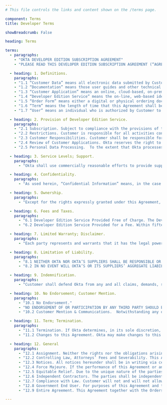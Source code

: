 ```yaml
---
# This file controls the links and content shown on the /terms page.

component: Terms
title: Developer Terms

showBreadcrumb: False

heading: Terms

terms:
  - paragraphs:
    - "OKTA DEVELOPER EDITION SUBSCRIPTION AGREEMENT"
    - "PLEASE READ THIS DEVELOPER EDITION SUBSCRIPTION AGREEMENT (“AGREEMENT”) CAREFULLY BEFORE USING THE DEVELOPER EDITION SERVICE OFFERED BY OKTA, INC. (“OKTA”). THE TERMS OF THIS AGREEMENT GOVERN YOUR USE OF OKTA’S DEVELOPER EDITION SERVICE. IF YOU DO NOT AGREE TO THESE TERMS, DO NOT USE OKTA’S DEVELOPER EDITION SERVICE. BY ACCEPTING THESE TERMS BELOW, BY USING OKTA’S DEVELOPER EDITION SERVICE IN ANY MANNER, OR BY AGREEING TO AN ORDER FORM, YOU AND THE ENTITY YOU REPRESENT (“CUSTOMER”) AGREE THAT YOU HAVE READ AND AGREE TO BE BOUND BY THE TERMS AND CONDITIONS OF THIS AGREEMENT TO THE EXCLUSION OF ALL OTHER TERMS. IF YOU DO NOT HAVE SUCH AUTHORITY, OR IF YOU DO NOT AGREE WITH THESE TERMS AND CONDITIONS, YOU MUST NOT ACCEPT THIS AGREEMENT AND MAY NOT USE THE DEVELOPER EDITION SERVICE."

  - heading: 1. Definitions.
    paragraphs:
    - "1.1 “Customer Data” means all electronic data submitted by Customer and Customer’s Users to the Developer Edition Service."
    - "1.2 “Documentation” means those user guides and other technical reference documentation for the Developer Edition Service that Okta makes available to the Okta developer community as updated by Okta from time to time."
    - "1.3 “Customer Application” means an online, cloud-based, on-premise, or mobile application that interoperates with the Developer Edition Service and adds significant new and distinct functionality to the Developer Edition Service. Customer Application shall not be an offering that competes with or replaces the features or functionality of the Developer Edition Service."
    - "1.4 “Developer Edition Service” means the on-line, web-based identity and access management services provided by Okta that Okta designates as developer edition version, and any related materials provided by Okta for Customer’s use as part of the Developer Edition Service, as described in the applicable Documentation. The Developer Edition Service may be made available either at no cost, or for certain fees, as set forth in this Agreement and any applicable Order Form."
    - "1.5 “Order Form” means either a digital or physical ordering document that specifies the applicable Developer Edition Service purchased by Customer under this Agreement that. Unless otherwise set forth in the Order Form, each Order Form’s term shall be 30 days, and each Order Form shall auto-renew unless either party provides written or electronic notification of its intent not to renew."
    - "1.6 “Term” means the length of time that this Agreement shall be in effect, whereby it shall commence on the earlier of (i) the date that Customer accepts these terms or (ii) the date Customer first uses the Developer Edition Service, and shall continue until all User subscriptions granted in accordance with this Agreement have expired or been terminated."
    - "1.7 “User” means an individual who is authorized by Customer to use the Developer Edition Service, and who has been supplied a user identification and password by Customer or by Okta at Customer’s request. “Development Users” are Users who are employees or contractors of Customer who are engaged in development, testing or support of the Customer Application on Customer’s behalf. “End Users” are Users who are employees, consultants, contractors, or agents of Customer’s end customers that have each obtained authorization to use the Customer Application and the Developer Edition Service from Customer for internal production (i.e., non-development) use. All Users shall be bound by obligations and restrictions consistent with, and no less protective of Okta than those set forth in, this Agreement."

  - heading: 2. Provision of Developer Edition Service.
    paragraphs:
    - "2.1 Subscription. Subject to compliance with the provisions of this Agreement and any applicable Order Form, Okta grants to Customer a limited, non-sublicensable, non-exclusive, non-transferable right during the Term (defined in Section 11) (a) to allow its Development Users to access and use the Developer Edition Service in accordance with the Documentation supplied by Okta for the purpose of developing an integration between the Customer Application(s) and the Developer Edition Service, and for testing and supporting such integration; and (b) to provision subscriptions to the Developer Edition Service to End Users for use solely in combination with and as integrated with, the Customer Application(s) and solely for such End Users’ internal business purposes. Customer’s rights in the Developer Edition Service will be limited to those expressly granted in this Section 2, and Okta reserves all other rights, title, and interest therein."
    - "2.2 Restrictions. Customer is responsible for all activities conducted under its and its Users’ logins to access the Developer Edition Service. The following limitations apply to the provisioning rights described in Section 2.1(a): (a) Customer may not appoint downstream provisioning agents or otherwise transfer, sublicense or delegate its rights or obligations hereunder without Okta’s prior written consent; (b) Customer shall comply with all applicable laws in its provisioning and other activities hereunder; (c) Customer may not make any representations or warranties regarding the functionality or performance of the Developer Edition Service other than in accordance with this Agreement; and (d) Customer shall ensure that each customer to which it makes available the Developer Edition Service has entered into a binding and enforceable written agreement governing its use of the Developer Edition Service that is at least as protective of Okta and the Developer Edition Service as those set forth in this Agreement. Customer shall, and shall ensure that its Users shall, use the Developer Edition Service in compliance with applicable law and shall not: (i) copy, rent, sell, lease, distribute, pledge, assign, or otherwise transfer, or encumber rights to the Developer Edition Service, or any part thereof, or use them for the benefit of any third party, or make the Developer Edition Service available to any person or entity other than its Users; (ii) send or store infringing, unlawful or tortious material, or send or store material in violation of third-party privacy or confidentiality rights; (iii) abuse or attack the Developer Edition Service or any of Okta’s systems, intentionally or unintentionally, including, but not limited to sending or storing viruses, worms, time bombs, Trojan horses and other harmful or malicious code, files, scripts, agents or programs; (iv) attempt to gain unauthorized access to, or disrupt the integrity or performance of, the Developer Edition Service or the data contained therein; (v) directly or indirectly modify, copy or create derivative works based on the Developer Edition Service, or any portion thereof; (vi) access the Developer Edition Service or the Documentation for the purpose of building a competitive product or service or copying its features or user interface; (vii) monitor the availability, performance or functionality of the Developer Edition Service or use the Developer Edition Service for purposes of product evaluation, benchmarking or other comparative analysis without Okta’s prior written consent; (viii) permit access to the Developer Edition Service by a competitor of Okta; (ix) directly or indirectly delete, alter, obscure, add to or fail to reproduce in and on the Developer Edition Service the name of Okta and any copyright or other notices appearing in or on the Developer Edition Service or which may be required by Okta at any time; (x) use the Developer Edition Service in any way that may subject the Developer Edition Service to any obligations under any open source software license; or (xi) use any features or functionality that are not expressly made available as part of the Developer Edition Service, even if other features are accessible or available to Customer."
    - "2.3 Customer Responsibilities. Customer shall be responsible for protecting the privacy and legal rights of the End Users of the Customer Application. Customer shall provide legally adequate privacy notices and data protection for its End Users. If End Users provide Customer with user names, passwords, or other login information or personal information, Customer shall provide notice to such End Users that the information will be made available to Okta. If Customer becomes aware of any violation of the terms of Section 2.2 by its User(s), Customer shall immediately terminate such User’s account access."
    - "2.4 Review of Customer Applications. Okta reserves the right to review Customer Applications that Customer has made or intends to make commercially available upon written request from Okta to Customer, and Customer will provide Okta with reasonable access to the Customer Application for such purposes within a reasonable time following such written request."
    - "2.5 Personal Data Processing.  To the extent that Okta processes any Personal Data (as defined in the DPA) contained in Customer Data, on Customer’s behalf, in the provision of the Service, the terms of the data processing addendum at <a href='https://www.okta.com/trustandcompliance'>https://www.okta.com/trustandcompliance</a> (“DPA”) as may be updated by Okta if required by applicable law, which are hereby incorporated by reference, shall apply and the parties agree to comply with such terms. For the purposes of the Standard Contractual Clauses attached to the DPA, when and as applicable, Customer is the data exporter, and Customer's signing of this Agreement, and a signing of an Order Form, shall be treated as signing of the Standard Contractual Clauses and their Appendices."

  - heading: 3. Service Levels; Support.
    paragraphs:
      - "Okta shall use commercially reasonable efforts to provide support for the Developer Edition Service to Customer’s Development Users during the Term, and provide Customer with continued availability of the Developer Edition Service. For both “Starter Developer” and “Advanced Developer” services, Okta shall provide support via both email and its online forums, and any other mechanism made available by Okta during the term. Okta shall have no obligation to provide support to Customer’s End Users."

  - heading: 4. Confidentiality.
    paragraphs:
      - "As used herein, “Confidential Information” means, in the case of information disclosed by Okta to Customer, the Developer Edition Service, Documentation and any information disclosed in connection with provision of assistance regarding Customer’s use of the Developer Edition Service, and in the case of information disclosed by Customer to Okta, the Customer Data. The party receiving Confidential Information (the “Receiving Party”) shall not disclose or use any Confidential Information of the party disclosing Confidential Information (the “Disclosing Party”) for any purpose outside the scope of this Agreement, except with the Disclosing Party’s prior written permission. Okta may disclose Customer Data to third parties with which it contracts in order to provide the Developer Edition Service to Customer and otherwise perform its obligations under this Agreement. Each party agrees to protect the confidentiality of the Confidential Information of the other party in the same manner that it protects the confidentiality of its own proprietary and confidential information of like kind, but in no event shall either party exercise less than reasonable care in protecting such Confidential Information. If the Receiving Party is compelled by law to disclose Confidential Information of the Disclosing Party, it shall provide the Disclosing Party with prior notice of such compelled disclosure (to the extent legally permitted) and reasonable assistance. The confidentiality obligations set forth in this Section 4 do not apply to information that (i) is or becomes a part of the public domain through no act or omission of the Receiving Party; (ii) was in the Receiving Party’s lawful possession prior to the disclosure and had not been obtained either directly or indirectly from the Disclosing Party; (iii) is lawfully disclosed to the Receiving Party by a third party without restriction on disclosure; or (iv) is independently developed by the Receiving Party without the use of or reference to the Confidential Information of the Disclosing Party."

  - heading: 5. Ownership.
    paragraphs:
      - "Except for the rights expressly granted under this Agreement, as between Okta and Customer, all right, title and interest in and to the Customer Data is owned by Customer. Except for the rights expressly granted under this Agreement, Okta retains all right, title, and interest in and to the Developer Edition Service and all other products, works, and other intellectual property created, used, or provided by Okta for the purposes of this Agreement, and all modifications, improvements and derivative works of the same. Subject to the foregoing, Okta acquires no right, title or interest from Customer or its licensors under this Agreement in or to the Customer Application(s) or any program code created by Customer or by a third party for Customer. Okta shall have the right to host, copy, transmit, display, process and access the Customer Data solely as necessary for Okta to provide the Developer Edition Service in accordance with this Agreement. Okta shall have the right to use any data generated in connection with the Developer Edition Service (for example and without limitation, types of web applications utilized), provided, however, in the event Okta provides such data to third parties, it shall be anonymized and presented in the aggregate so that it cannot be linked specifically to Customer or its User. The foregoing shall not limit in any way Okta’s confidentiality obligations pursuant to Section 4 above. Customer shall, and hereby does, grant Okta a royalty-free, fully paid-up, worldwide, transferable, sublicensable, irrevocable, perpetual license to use, copy, modify, or distribute, including by incorporating into the Developer Edition Service, any suggestions, enhancement requests, recommendations or other feedback provided by Customer or its Users relating to the operation of the Developer Edition Service (collectively “Feedback”). Okta shall have no obligation to incorporate any Feedback into the Developer Edition Service. Customer shall have no obligation to provide any Feedback."

  - heading: 6. Fees and Taxes.
    paragraphs:
      - "6.1 Developer Edition Service Provided Free of Charge. The Developer Edition Service is provided free of charge to Customer up to certain limits specified by Okta at <a href='https://developer.okta.com/pricing'>developer.okta.com/pricing</a> (for example and without limitation, total number of User logins and features offered). Any usage of the Developer Edition Service in excess of the limits specified by Okta (as measured by Okta based upon the Developer Edition Service log files) is subject to fees as set forth at <a href='https://developer.okta.com/pricing'>developer.okta.com/pricing</a> and Section 6.2 below. Okta reserves the right to change its pricing policies for the Developer Edition Service at any time in its sole discretion, including by discontinuing the availability of the Developer Edition Service. Okta will provide Customer with reasonable notice of any such changes."
      - "6.2 Developer Edition Service Provided for a Fee. Within fifteen (15) days of the date Customer’s usage of the Developer Edition Service first exceeds the limits specified by Okta for free use, Customer shall either cease using the Developer Edition Service or enter into an Order Form for purchase of subscriptions to the Developer Edition Service based upon Customer’s good faith estimate of anticipated usage of the Developer Edition Service by its Users. Such subscriptions shall renew automatically for additional periods of one (1) month each unless and until either party provides written notice of termination at least thirty (30) days in advance of the expiration date. Fees for use of the Developer Edition Service (“Fees”) will be invoiced in accordance with any invoicing schedule specified in the applicable Order Form(s). Customer shall pay all invoices within thirty (30) days of date of invoice. Customer agrees that the Developer Edition Service purchased hereunder is neither contingent on the delivery of any future functionality or features nor dependent on any oral or written public comments made by Okta regarding future functionality or features. All subscriptions purchased hereunder are non-cancellable and Fees paid and payable to Okta hereunder are nonrefundable. If Customer fails to pay any amounts due under this Agreement by the due date, Okta will have the right to charge interest at a rate equal to the lesser of one and one-half percent (1.5%) per month or the maximum rate permitted by applicable law until Customer pays all amounts due; provided that Okta will not exercise its right to charge interest if the applicable charges are under reasonable and good faith dispute and Customer is cooperating diligently to resolve the issue. Unless otherwise stated, Fees do not include any local, state, federal or foreign taxes, levies, duties or similar governmental assessments of any nature, including value-added, use or withholding taxes (collectively, “Taxes”). Customer is responsible for paying all Taxes associated with its purchases hereunder (excluding taxes based on Okta’s net income or property), even if such amounts are not listed in the applicable invoice."

  - heading: 7. Limited Warranty; Disclaimer.
    paragraphs:
      - "Each party represents and warrants that it has the legal power to enter into this Agreement. EXCEPT AS PROVIDED IN THE PRECEDING SENTENCE, THE DEVELOPER EDITION SERVICE IS PROVIDED “AS IS,” AND OKTA AND ITS SUPPLIERS HEREBY DISCLAIM ALL (AND HAVE NOT AUTHORIZED ANYONE TO MAKE ANY) WARRANTIES, REPRESENTATIONS, PROMISES, COVENANTS OR UNDERTAKINGS RELATING TO THE DEVELOPER EDITION SERVICE OR OTHER SUBJECT MATTER OF THIS AGREEMENT, EXPRESS OR IMPLIED, INCLUDING BUT NOT LIMITED TO ANY WARRANTIES OF NON-INFRINGEMENT OF THIRD PARTY RIGHTS, TITLE, MERCHANTABILITY AND FITNESS FOR A PARTICULAR PURPOSE. NEITHER OKTA NOR ITS SUPPLIERS MAKE ANY WARRANTY AS TO THE RESULTS THAT MAY BE OBTAINED FROM THE USE OF THE DEVELOPER EDITION SERVICE OR THAT THE DEVELOPER EDITION SERVICE WILL BE ERROR-FREE OR AVAILABLE AT ANY GIVEN TIME."

  - heading: 8. Limitation of Liability.
    paragraphs:
      - "8.1 NEITHER OKTA NOR OKTA’S SUPPLIERS SHALL BE RESPONSIBLE OR LIABLE WITH RESPECT TO ANY SUBJECT MATTER OF THIS AGREEMENT OR TERMS AND CONDITIONS RELATED THERETO UNDER ANY CONTRACT, NEGLIGENCE, STRICT LIABILITY OR OTHER THEORY (A) FOR ERROR OR INTERRUPTION OF USE, LOSS OR INACCURACY OR CORRUPTION OF DATA, INCLUDING CUSTOMER DATA (B) FOR COST OF PROCUREMENT OF SUBSTITUTE GOODS, SERVICES, RIGHTS, OR TECHNOLOGY, (C) FOR ANY LOST PROFITS OR REVENUES, OR FOR ANY INDIRECT, SPECIAL, INCIDENTAL, CONSEQUENTIAL OR PUNITIVE DAMAGES, WHETHER OR NOT THE PARTY HAS BEEN ADVISED OF THE POSSIBILITY OF SUCH DAMAGE. THE FOREGOING DISCLAIMER SHALL NOT APPLY TO THE EXTENT PROHIBITED BY APPLICABLE LAW."
      - "8.2 IN NO EVENT WILL OKTA’S OR ITS SUPPLIERS’ AGGREGATE LIABILITY ARISING OUT OF OR RELATED TO THIS AGREEMENT, WHETHER IN CONTRACT, TORT OR UNDER ANY OTHER THEORY OF LIABILITY, EXCEED THE TOTAL AMOUNTS PAID TO OKTA BY CUSTOMER DURING THE TWELVE (12) MONTH PERIOD IMMEDIATELY PRECEDING THE APPLICABLE CLAIM."

  - heading: 9. Indemnification.
    paragraphs:
      - "Customer shall defend Okta from any and all claims, demands, suits or proceedings (“Claims”) brought against Okta by a third party (including but not limited to Customer’s Users) alleging the Customer Data, the Customer Application, or other materials developed by Customer using the Developer Edition Service (a) infringe or misappropriate a third party’s rights, (to the extent such infringement or misappropriation does not arise from the Developer Edition Service), (b) violate applicable law, or (c) have otherwise harmed a third party.  Customer will indemnify Okta for all damages and/or costs (including but not limited to, reasonable attorneys’ fees) awarded by a court of competent jurisdiction, or paid to a third party in accordance with a settlement agreement signed by Customer in connection with any such Claims. The indemnification obligations set forth in this Section 9 are Customer’s sole and exclusive obligations, and Okta’s sole and exclusive remedies, with respect to infringement or misappropriation of third party intellectual property rights of any kind. Okta must give Customer: (a) prompt written notice of the Claim, (b) all cooperation and assistance reasonably requested by Customer in the defense of the Claim, at Customer’s sole expense, and (c) sole control over the defense and settlement of the Claim, provided that Okta may participate in the defense of the Claim at its sole expense, and Customer may not, without the prior written consent of Okta, enter into a settlement to the extent such settlement restricts the business or operations of Okta."

  - heading: 10. No Endorsement; Customer Mention.
    paragraphs:
      - "10.1 No Endorsement."
      - "NO ENDORSEMENT OF OR PARTICIPATION BY ANY THIRD PARTY SHOULD BE INFERRED DUE TO ANY REFERENCE TO THAT THIRD PARTY OR INCLUSION OF DATA RELATING TO THAT THIRD PARTY IN CONNECTION WITH THE DEVELOPER EDITION SERVICE. The Developer Edition Service may allow Customer’s Users to interface with a variety of third party software and services obtained separately by Customer or its End Users (“Third Party Services”). Okta is not responsible for the operation or functionality of such Third Party Services or for the operation or functionality of the Customer Application. Any exchange of Customer Data or other information between Customer’s End Users and any Third Party Services are solely between Customer, its End Users, and the applicable third-party provider. While Okta may, in its sole discretion, configure the Developer Edition Service to interoperate with various Third Party Services, (i) Okta cannot and does not guarantee that the Developer Edition Service shall interoperate (or continue to interoperate) with any particular Third Party Service or with the Customer Application, and (ii) Okta’s obligations described in this Agreement shall not extend to any Third Party Services or to the Customer Application or to Customer’s Users."
      - "10.2 Customer Mention & Communications.  Notwithstanding any other term to the contrary, Okta may publicly disclose that Customer is a customer of the Developer Edition Service and may use Customer’s name and logo to identify Customer as an Okta customer, including on Okta’s public website. Any use shall be subject to Okta complying with any written guidelines that Customer may deliver to Okta regarding the use of its name and logo.  By registering for and using the Developer Edition Service under this Agreement, Customer thereby consents to receiving information from Okta about Okta and its products and services, via the contact information that Customer provides to Okta.  Customer may opt-out of any such communications at any time, by providing Okta with notification of your intent to opt-out in accordance with the instructions contained in such communications."

  - heading: 11. Term; Termination.
    paragraphs:
      - "11.1 Termination. If Okta determines, in its sole discretion, that Customer is using the Developer Edition Service in a manner that violates this Agreement or creates an excessive burden or potential adverse impact on Okta’s systems, or the account is fifteen (15) days or more overdue (except with respect to charges then under reasonable and good faith dispute), in addition to any of its other rights or remedies, Okta may, without liability to Okta, immediately suspend Customer’s access to the Developer Edition Service until such breach is cured. Either party may terminate this Agreement by written notice to the other party in the event that such other party materially breaches this Agreement and does not cure such breach within fifteen (15) days of such notice. In addition, Okta may terminate this Agreement with respect to Developer Edition Service provided fee of chargefor its convenience. Upon termination, the rights and licenses granted to Customer hereunder shall terminate immediately. In the event of any termination or expiration of this Agreement, Customer shall have no right to continue to resell the Developer Edition Service, except that Agreement shall continue in full force and effect solely to the extent necessary for the parties to support Continuing Users for the remainder of their then-current subscription terms for the Developer Edition Service, not to exceed one year from the date of termination or expiration of this Agreement, where a “Continuing User” means an end customer in the middle of an unexpired subscription term for the Developer Edition Service at the time of termination of this Agreement. The sections titled “Definitions,” “Restrictions”, “Customer Responsibilities,” “Confidentiality,” “Ownership,” “Fees and Taxes,” “Limited Warranty; Disclaimer,” “Limitation of Liability,” “Indemnification,” “No Endorsement,” “Term; Termination,” and “General” shall survive any termination or expiration of this Agreement."
      - "11.2 Changes to this Agreement. Okta may make changes to this Agreement from time to time upon fifteen (15) days notice. At the conclusion of such fifteen (15) days notice period, such changes will take effect. Customer may reject the changes by terminating Customer’s account and this Agreement upon written notice provided during such fifteen (15) days notice period. Any use of the Developer Edition Service after the date on which the changes take effect shall be deemed acceptance of the updated terms of this Agreement."

  - heading: 12. General
    paragraphs:
      - "12.1 Assignment. Neither the rights nor the obligations arising under this Agreement are assignable or transferable by Customer without Okta’s prior written consent which shall not be unreasonable withheld or delayed, and any such attempted assignment or transfer shall be void and without effect."
      - "12.2 Controlling Law, Attorneys’ Fees and Severability. This Agreement and any disputes arising out of or related hereto shall be governed by and construed in accordance with the laws of the State of California, without giving effect to its conflicts of laws rules or the United Nations Convention on the International Sale of Goods. With respect to all disputes arising out of or related to this Agreement, the parties consent to exclusive jurisdiction and venue in the state and Federal courts located in San Francisco, California. In any action to enforce this Agreement the prevailing party will be entitled to costs and attorneys’ fees. In the event that any of the provisions of this Agreement shall be held by a court or other tribunal of competent jurisdiction to be unenforceable, such provisions shall be limited or eliminated to the minimum extent necessary so that this Agreement shall otherwise remain in full force and effect and enforceable."
      - "12.3 Notices. All notices hereunder shall be in writing via certified mail, return receipt requested or by confirmed fax, and shall be deemed to have been duly given upon (i) personal delivery, (ii) five (5) days after sending, if sent by domestic mail; (iii) seven (7) days after sending, if sent by international mail; (iv) two (2) days after deposit with a recognized courier with next-day delivery instructions; (v) upon confirmation of transmission, if sent by confirmed fax, or (vi) with respect to notices to Customer, one business day after sending to Customer’s email address on record with Okta. Notices to Okta will be addressed to Legal Department, Okta, Inc., 301 Brannan St., San Francisco, CA 94107, Fax: (415) 494-8052."
      - "12.4 Force Majeure. If the performance of this Agreement or any obligation hereunder (other than obligations of payment) is prevented or restricted by reasons beyond the reasonable control of a party or its subcontractors, the party so affected shall be excused from such performance to the extent of such prevention or restriction. Examples include without limitation, (a) changes or clarifications in applicable law, (b) judgments, subpoenas, court orders or the like, (c) electrical, bandwidth, networking, transmission or Internet-related shortages or failures, (d) computer viruses or computer-related attacks, (e) natural disasters or (f) acts of terrorism."
      - "12.5 Equitable Relief. Due to the unique nature of the parties’ Confidential Information disclosed hereunder, there can be no adequate remedy at law for a party’s breach of its obligations hereunder, and any such breach may result in irreparable harm to the non-breaching party. Therefore, upon any such breach or threat thereof, the party alleging breach shall be entitled to seek injunctive and other appropriate equitable relief in addition to any other remedies available to it, without the requirement of posting a bond."
      - "12.6 Independent Contractors. The parties shall be independent contractors under this Agreement, and nothing herein shall constitute either party as the employer, employee, agent, or representative of the other party, or both parties as joint venturers or partners for any purpose."
      - "12.7 Compliance with Law. Customer will not and will not allow any third-party to remove or export from the U.S. or allow the export or re-export of any part of the Developer Edition Service or any direct product thereof: (i) into or to a national or resident of any U.S.-embargoed country (currently Cuba, Iran, North Korea, Sudan, Syria, and Crimea); (ii) to anyone on the U.S. Commerce Department’s Table of Denial Orders or U.S. Treasury Department’s list of Specially Designated Nationals; (iii) to any country to which such export or re-export is restricted or prohibited, or as to which the U.S. government or any agency thereof requires an export license or other governmental approval at the time of export or re-export without first obtaining such license or approval; or (iv) otherwise in violation of any export or import restrictions, laws or regulations of any U.S. or foreign agency or authority. Customer agrees to the foregoing and warrants that it is not located in, under the control of, or a national or resident of any such prohibited country or on any such prohibited party list."
      - "12.8 Government End User. For purposes of this Agreement and to the extent applicable, “commercial computer software” is defined at FAR 2.101. If acquired by or on behalf of a civilian agency, the U.S. Government acquires this commercial computer software and/or commercial computer software documentation and other technical data subject to the terms of the Agreement as specified in 48 C.F.R. 12.212 (Computer Software) and 12.211 (Technical Data) of the Federal Acquisition Regulation (“FAR”) and its successors. If acquired by or on behalf of any agency within the Department of Defense (“DOD”), the U.S. Government acquires this commercial computer software and/or commercial computer software documentation subject to the terms of the Agreement as specified in 48 C.F.R. 227.7202-3 of the DOD FAR Supplement (“DFARS”) and its successors. This U.S. Government End User Section 2(f) is in lieu of, and supersedes, any other FAR, DFARS, or other clause or provision that addresses government rights in computer software or technical data."
      - "12.9 Entire Agreement. This Agreement together with the Orders hereunder constitutes the entire agreement between the parties hereto pertaining to the subject matter hereof, and any and all prior or contemporaneous written or oral agreements existing between the parties hereto and related to the subject matter hereof are expressly canceled. There are no third party beneficiaries to this Agreement. No modification, amendment or waiver of any provision of this Agreement will be effective unless in writing and signed by both parties hereto. Notwithstanding any language to the contrary therein, no terms or conditions stated in a Customer purchase order or in any other Customer order documentation shall be incorporated into or form any part of this Agreement, and all such terms or conditions shall be null and void. Any failure to enforce any provision of this Agreement shall not constitute a waiver thereof or of any other provision."

---
```

